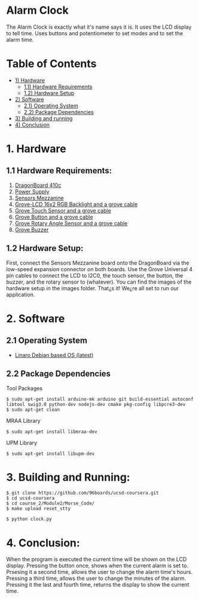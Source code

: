 # Alarm Clock

The Alarm Clock is exactly what it's name says it is. It uses the LCD display to tell time. Uses buttons and potentiometer to set modes and to set the alarm time.

# Table of Contents
- [1) Hardware](#1-hardware)
   - [1.1) Hardware Requirements](#11-hardware-requirements)
   - [1.2) Hardware Setup](#12-hardware-setup)
- [2) Software](#2-software) 
   - [2.1) Operating System](#21-operating-system)
   - [2.2) Package Dependencies](#22-package-dependencies)
- [3) Building and running](#3-building-and-running)
- [4) Conclusion](#4-conclusion)

# 1. Hardware

## 1.1 Hardware Requirements:

1. [DragonBoard 410c](http://www.96boards.org/product/dragonboard410c/)
2. [Power Supply](https://www.amazon.com/Adapter-Regulated-Supply-Copper-String/dp/B015G8DZK2)
2. [Sensors Mezzanine](http://www.96boards.org/product/sensors-mezzanine/)
3. [Grove-LCD 16x2 RGB Backlight and a grove cable](https://www.seeedstudio.com/Grove-LCD-RGB-Backlight-p-1643.html)
4. [Grove Touch Sensor and a grove cable](https://www.seeedstudio.com/Grove-Touch-Sensor-p-747.html)
5. [Grove Button and a grove cable](https://www.seeedstudio.com/Grove-Button-p-766.html)
6. [Grove Rotary Angle Sensor and a grove cable](https://www.seeedstudio.com/Grove-Rotary-Angle-Sensor-p-770.html)
7. [Grove Buzzer](https://www.seeedstudio.com/Grove-Buzzer-p-768.html)

## 1.2 Hardware Setup:

First, connect the Sensors Mezzanine board onto the DragonBoard via the low-speed expansion connector on both boards. Use the Grove Universal 4 pin cables to connect the LCD to I2C0, the touch sensor, the button, the buzzer, and the rotary sensor to (whatever). You can find the images of the hardware setup in the images folder. That¿s it! We¿re all set to run our application.

# 2. Software

## 2.1 Operating System

- [Linaro Debian based OS (latest)](https://github.com/96boards/documentation/blob/master/ConsumerEdition/DragonBoard-410c/Downloads/Debian.md)

## 2.2 Package Dependencies
Tool Packages
```
$ sudo apt-get install arduino-mk arduino git build-essential autoconf libtool swig3.0 python-dev nodejs-dev cmake pkg-config libpcre3-dev
$ sudo apt-get clean
```

MRAA Library
```
$ sudo apt-get install libmraa-dev
```

UPM Library
```
$ sudo apt-get install libupm-dev
```

# 3. Building and Running:

```
$ git clone https://github.com/96boards/ucsd-coursera.git    
$ cd ucsd-coursera	
$ cd course_2/Module2/Morse_Code/	
$ make upload reset_stty
																												
$ python clock.py																										
```																												


# 4. Conclusion:
When the program is executed the current time will be shown on the LCD display. Pressing the button once, shows when the current alarm is set to. Prsesing it a second time, allows the user to change the alarm time's hours. Pressing a third time, allows the user to change the minutes of the alarm. Pressing it the last and fourth time, returns the display to show the current time.
